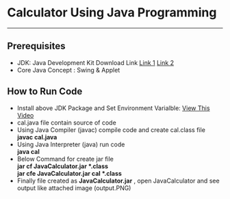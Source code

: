 

# Calculator Using Java Programming 
---

## Prerequisites
- JDK: Java Development Kit Download Link [Link 1](https://download.oracle.com/java/17/latest/jdk-17_windows-x64_bin.exe) [Link 2](https://www.oracle.com/java/technologies/downloads/#jdk17-windows)
- Core Java Concept : Swing & Applet


## How to Run Code
- Install above JDK Package and Set Environment Varialble: [View This Video](https://www.youtube.com/watch?v=N7l20-hg6r8)
- cal.java file contain source of code 
- Using Java Compiler (javac) compile code and create cal.class file<br>
  **javac cal.java**
- Using Java Interpreter (java) run code<br>
  **java cal**
- Below Command for create jar file<br>
   __jar cf JavaCalculator.jar *.class__ <br>
   __jar cfe JavaCalculator.jar cal  *.class__
- Finally file created as **JavaCalculator.jar** , open JavaCalculator and see output like attached image (output.PNG)
 

